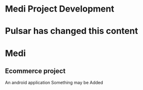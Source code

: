 
# Medi Project Development

# Pulsar has changed this content

# Medi
## Ecommerce project
An android application
Something may be Added


